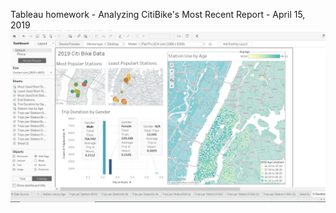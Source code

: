 Tableau homework - Analyzing CitiBike's Most Recent Report - April 15, 2019
![Screenshot](dashboard.png)
